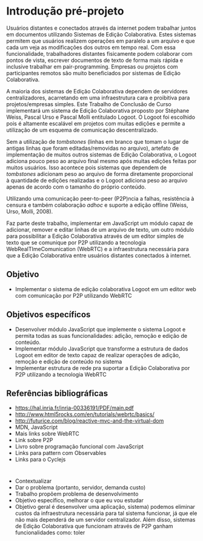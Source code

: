 # Introdução pré-projeto

Usuários distantes e conectados através da internet podem trabalhar juntos em documentos utilizando Sistemas de Edição Colaborativa. Estes sistemas permitem que usuários realizem operações em paralelo a um arquivo e que cada um veja as modificações dos outros em tempo real. Com essa funcionalidade, trabalhadores distantes fisicamente podem colaborar com pontos de vista, escrever documentos de texto de forma mais rápida e inclusive trabalhar em pair-programming. Empresas ou projetos com participantes remotos são muito beneficiados por sistemas de Edição Colaborativa.

A maioria dos sistemas de Edição Colaborativa dependem de servidores centralizadores, acarretando em uma infraestrutura cara e proibitiva para projetos/empresas simples. Este Trabalho de Conclusão de Curso implementará um sistema de Edição Colaborativa proposto por Stéphane Weiss, Pascal Urso e Pascal Molli entitulado Logoot. O Logoot foi escolhido pois é altamente escalável em projetos com muitas edições e permite a utilização de um esquema de comunicação descentralizado.

Sem a utilização de *tombstones* (linhas em branco que tomam o lugar de antigas linhas que foram editadas/removidas no arquivo), artefato de implementação de muitos outros sistemas de Edição Colaborativa, o Logoot adiciona pouco peso ao arquivo final mesmo após muitas edições feitas por muitos usuários. Isso acontece pois sistemas que dependem de *tombstones* adicionam peso ao arquivo de forma diretamente proporcional à quantidade de edições realizadas e o Logoot adiciona peso ao arquivo apenas de acordo com o tamanho do próprio conteúdo.

Utilizando uma comunicação peer-to-peer (P2P)ncia a falhas, resistência à censura e também colaboração *adhoc* e suporte a edição offline (Weiss, Urso, Molli, 2008).

Faz parte deste trabalho, implementar em JavaScript um módulo capaz de adicionar, remover e editar linhas de um arquivo de texto, um outro módulo para possibilitar a Edição Colaborativa através de um editor simples de texto que se comunique por P2P utilizando a tecnologia WebRealTImeComunication (WebRTC) e a infraestrutura necessária para que a Edição Colaborativa entre usuários distantes conectados à internet.

## Objetivo

- Implementar o sistema de edição colaborativa Logoot em um editor web com comunicação por P2P utilizando WebRTC

## Objetivos específicos

- Desenvolver módulo JavaScript que implemente o sistema Logoot e permita todas as suas funcionalidades: adição, remoção e edição de conteúdo.
- Implementar módulo JavaScript que transforme a estrutura de dados Logoot em editor de texto capaz de realizar operações de adição, remoção e edição de conteúdo no sistema
- Implementar estrutura de rede pra suportar a Edição Colaborativa por P2P utilizando a tecnologia WebRTC

## Referências bibliográficas

- https://hal.inria.fr/inria-00336191/PDF/main.pdf
- http://www.html5rocks.com/en/tutorials/webrtc/basics/
- http://futurice.com/blog/reactive-mvc-and-the-virtual-dom
- MDN, JavaScript
- Mais links sobre WebRTC
- Link sobre P2P
- Livro sobre programação funcional com JavaScript
- Links para pattern com Observables
- Links para o Cyclejs

#

- Contextualizar
- Dar o problema (portanto, servidor, demanda custo)
- Trabalho propõem problema de desenvolvimento
- Objetivo específico, melhorar o que eu vou estudar
- Objetivo geral é desenvolver uma aplicação, sistema) podemos eliminar custos da infraestrutura necessária para tal sistema funcionar, já que ele não mais dependerá de um servidor centralizador. Além disso, sistemas de Edição Colaborativa que funcionam através de P2P ganham funcionalidades como: toler
